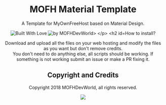 <div align="center">

# MOFH Material Template
A Template for MyOwnFreeHost based on Material Design.

<p>
<img src="https://forthebadge.com/images/badges/built-with-love.svg" alt="Built With Love"> <img src="https://img.shields.io/badge/by-MOFHDevWorld-blue.svg?longcache=true&style=for-the-badge&colorA=2abbea" alt="by MOFHDevWorld>
</p> 

## How to install?
Download and upload all the files on your web hosting and modify the files as you want but don't remove credits.  
You don't need to do anything else, all scripts should be working. If something is not working submit an issue or make a PR fixing it.


## Copyright and Credits
Copyright 2018 MOFHDevWorld, all rights reserved.
  <p>
<a href="https://github.com/MOFHDevWorld/mofh-material-template/blob/master/LICENSE.md"><img src="https://img.shields.io/github/license/MOFHDevWorld/mofh-material-template.svg?style=for-the-badge"></a> 
  </p>

